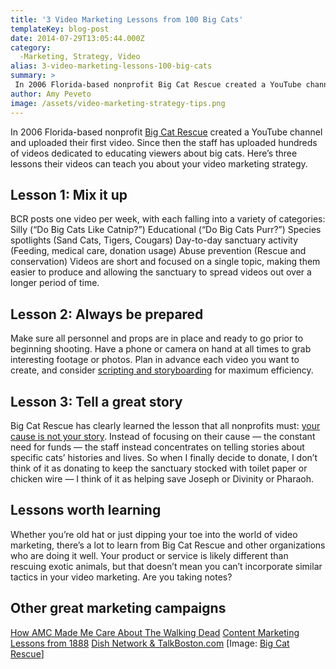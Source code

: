 ```yaml
---
title: '3 Video Marketing Lessons from 100 Big Cats'
templateKey: blog-post
date: 2014-07-29T13:05:44.000Z
category: 
  -Marketing, Strategy, Video
alias: 3-video-marketing-lessons-100-big-cats
summary: > 
 In 2006 Florida-based nonprofit Big Cat Rescue created a YouTube channel and uploaded their first video. Since then the staff has uploaded hundreds of videos dedicated to educating viewers about big cats. Here’s three lessons their videos can teach you about your video marketing strategy.
author: Amy Peveto
image: /assets/video-marketing-strategy-tips.png
---
```


In 2006 Florida-based nonprofit [Big Cat Rescue](http://bigcatrescue.org/) created a YouTube channel and uploaded their first video. Since then the staff has uploaded hundreds of videos dedicated to educating viewers about big cats. Here’s three lessons their videos can teach you about your video marketing strategy.

Lesson 1: Mix it up
-------------------

BCR posts one video per week, with each falling into a variety of categories: Silly (“Do Big Cats Like Catnip?”) Educational (“Do Big Cats Purr?”) Species spotlights (Sand Cats, Tigers, Cougars) Day-to-day sanctuary activity (Feeding, medical care, donation usage) Abuse prevention (Rescue and conservation) Videos are short and focused on a single topic, making them easier to produce and allowing the sanctuary to spread videos out over a longer period of time.

Lesson 2: Always be prepared
----------------------------

Make sure all personnel and props are in place and ready to go prior to beginning shooting. Have a phone or camera on hand at all times to grab interesting footage or photos. Plan in advance each video you want to create, and consider [scripting and storyboarding](/blog/02/05/2013/benefits-video-scripting-storyboarding) for maximum efficiency.

Lesson 3: Tell a great story
----------------------------

Big Cat Rescue has clearly learned the lesson that all nonprofits must: [your cause is not your story](http://cursivecontent.com/nonprofits-your-cause-is-not-your-story-heres-why/). Instead of focusing on their cause — the constant need for funds — the staff instead concentrates on telling stories about specific cats’ histories and lives. So when I finally decide to donate, I don’t think of it as donating to keep the sanctuary stocked with toilet paper or chicken wire — I think of it as helping save Joseph or Divinity or Pharaoh.

Lessons worth learning
----------------------

Whether you’re old hat or just dipping your toe into the world of video marketing, there’s a lot to learn from Big Cat Rescue and other organizations who are doing it well. Your product or service is likely different than rescuing exotic animals, but that doesn’t mean you can’t incorporate similar tactics in your video marketing. Are you taking notes?

Other great marketing campaigns
-------------------------------

[How AMC Made Me Care About The Walking Dead](/blog/03/04/2014/guerilla-marketing-walking-dead-style) [Content Marketing Lessons from 1888](/blog/12/10/2013/content-marketing-lessons-1888) [Dish Network & TalkBoston.com](/blog/08/27/2013/great-marketing-tie-ins-dish-network-talkbostoncom) \[Image: [Big Cat Rescue](http://bigcatrescue.org/)\]